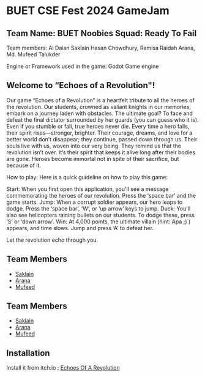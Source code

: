 
# BUET CSE Fest 2024 GameJam

## Team Name: BUET Noobies Squad: Ready To Fail

Team members: Al Daian Saklain Hasan Chowdhury, Ramisa Raidah Arana, Md. Mufeed Talukder

Engine or Framework used in the game: Godot Game engine

## Welcome to “Echoes of a Revolution"!

Our game “Echoes of a Revolution” is a heartfelt tribute to all the heroes of the revolution. Our students, crowned as valiant knights in our memories, embark on a journey laden with obstacles. The ultimate goal? To face and defeat the final dictator surrounded by her guards (you can guess who it is). Even if you stumble or fall, true heroes never die. Every time a hero falls, their spirit rises—stronger, brighter. Their courage, dreams, and love for a better world don’t disappear; they continue, passed down through us. Their souls live with us, woven into our very being. They remind us that the revolution isn’t over. It’s their spirit that keeps it alive long after their bodies are gone. Heroes become immortal not in spite of their sacrifice, but because of it.

How to play: Here is a quick guideline on how to play this game:

Start: When you first open this application, you'll see a message commemorating the heroes of our revolution. Press the ‘space bar’ and the game starts. Jump: When a corrupt soldier appears, our hero leaps to dodge. Press the ‘space bar’, ‘W’, or ‘up arrow’ keys to jump. Duck: You'll also see helicopters raining bullets on our students. To dodge these, press ‘S’ or ‘down arrow’. Win: At 4,000 points, the ultimate villain (hint: Apa ;) ) appears, and time slows. Jump and press ‘A’ to defeat her.

Let the revolution echo through you.


## Team Members

- [Saklain](https://github.com/SaklainTheSpellbinder)
- [Arana](https://github.com/Ramisaraidah)
- [Mufeed](https://github.com/paajnW)

## Team Members

- [Saklain](https://github.com/SaklainTheSpellbinder)
- [Arana](https://github.com/Ramisaraidah)
- [Mufeed](https://github.com/paajnW)

## Installation

Install it from itch.io :
[Echoes Of A Revolution](https://saklainthespellbinder.itch.io/echoes-of-a-revolution)
   
